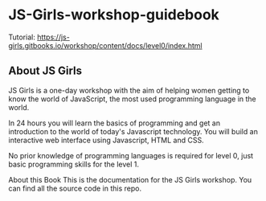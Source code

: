 # JS-Girls-workshop-guidebook

Tutorial: https://js-girls.gitbooks.io/workshop/content/docs/level0/index.html

## About JS Girls
JS Girls is a one-day workshop with the aim of helping women getting to know the world of JavaScript, the most used programming language in the world.

In 24 hours you will learn the basics of programming and get an introduction to the world of today's Javascript technology. You will build an interactive web interface using Javascript, HTML and CSS.

No prior knowledge of programming languages is required for level 0, just basic programming skills for the level 1.

About this Book
This is the documentation for the JS Girls workshop. You can find all the source code in this repo.
